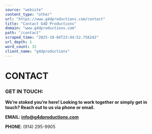 ```yaml
---
source: "website"
content_type: "other"
url: "https://www.g4dproductions.com/contact"
title: "Contact G4D Productions"
domain: "www.g4dproductions.com"
path: "/contact"
scraped_time: "2025-10-04T23:44:52.756242"
url_depth: 1
word_count: 32
client_name: "g4dproductions"
---
```


# CONTACT

### GET IN TOUCH:

**We’re stoked you’re here! Looking to work together or simply get in touch? Reach out to us via phone or email.**

**EMAIL: info@g4dproductions.com**

**PHONE**: (914) 295-9905